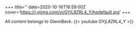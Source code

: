 +++
title=''
date=2020-10-16T16:59:00Z
cover='https://i.ytimg.com/vi/GYjL8ZRL4_Y/hqdefault.jpg'
+++

All content belongs to GlennBeck.
{{< youtube GYjL8ZRL4_Y >}}
